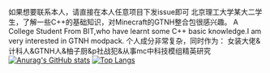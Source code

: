 如果想要联系本人，请直接在本人任意项目下发issue即可
北京理工大学某大二学生，了解一些C++的基础知识，对Minecraft的GTNH整合包很感兴趣。
A College Student From BIT,who have learnt some C++ basic knowledge.I am very interested in GTNH modpack.
个人成分非常复杂，同时作为：
女装大佬&计科人&GTNH人&柚子厨&p社战犯&从事mc中科技模组精英研究
[![Anurag's GitHub stats](https://github-readme-stats.vercel.app/api?username=Oldmemory1)](https://github.com/anuraghazra/github-readme-stats)
[![Top Langs](https://github-readme-stats.vercel.app/api/top-langs/?username=Oldmemory1)](https://github.com/anuraghazra/github-readme-stats)
<!--
**Oldmemory1/Oldmemory1** is a ✨ _special_ ✨ repository because its `README.md` (this file) appears on your GitHub profile.

Here are some ideas to get you started:

- 🔭 I’m currently working on ...
- 🌱 I’m currently learning ...
- 👯 I’m looking to collaborate on ...
- 🤔 I’m looking for help with ...
- 💬 Ask me about ...
- 📫 How to reach me: ...
- 😄 Pronouns: ...
- ⚡ Fun fact: ...
-->
